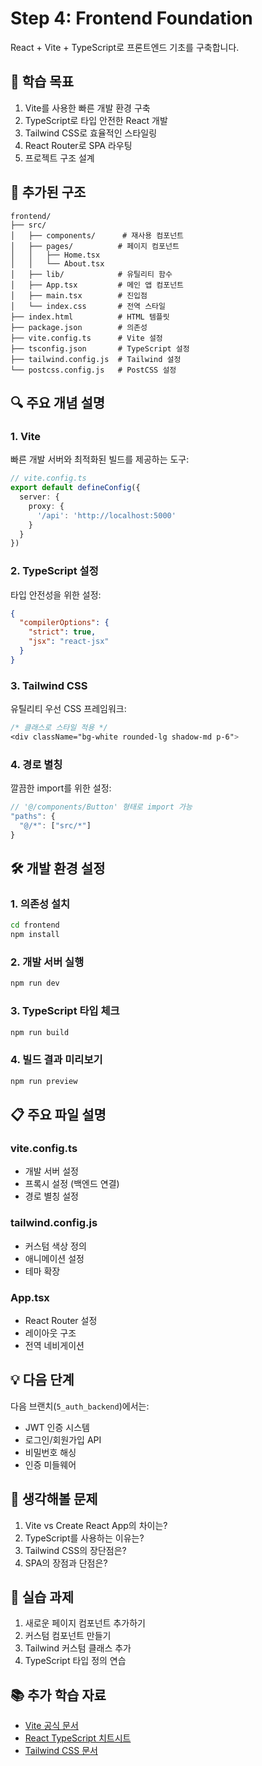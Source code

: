 # Step 4: Frontend Foundation

React + Vite + TypeScript로 프론트엔드 기초를 구축합니다.

## 🎯 학습 목표

1. Vite를 사용한 빠른 개발 환경 구축
2. TypeScript로 타입 안전한 React 개발
3. Tailwind CSS로 효율적인 스타일링
4. React Router로 SPA 라우팅
5. 프로젝트 구조 설계

## 📁 추가된 구조

```
frontend/
├── src/
│   ├── components/      # 재사용 컴포넌트
│   ├── pages/          # 페이지 컴포넌트
│   │   ├── Home.tsx
│   │   └── About.tsx
│   ├── lib/            # 유틸리티 함수
│   ├── App.tsx         # 메인 앱 컴포넌트
│   ├── main.tsx        # 진입점
│   └── index.css       # 전역 스타일
├── index.html          # HTML 템플릿
├── package.json        # 의존성
├── vite.config.ts      # Vite 설정
├── tsconfig.json       # TypeScript 설정
├── tailwind.config.js  # Tailwind 설정
└── postcss.config.js   # PostCSS 설정
```

## 🔍 주요 개념 설명

### 1. Vite

빠른 개발 서버와 최적화된 빌드를 제공하는 도구:

```typescript
// vite.config.ts
export default defineConfig({
  server: {
    proxy: {
      '/api': 'http://localhost:5000'
    }
  }
})
```

### 2. TypeScript 설정

타입 안전성을 위한 설정:

```json
{
  "compilerOptions": {
    "strict": true,
    "jsx": "react-jsx"
  }
}
```

### 3. Tailwind CSS

유틸리티 우선 CSS 프레임워크:

```css
/* 클래스로 스타일 적용 */
<div className="bg-white rounded-lg shadow-md p-6">
```

### 4. 경로 별칭

깔끔한 import를 위한 설정:

```typescript
// '@/components/Button' 형태로 import 가능
"paths": {
  "@/*": ["src/*"]
}
```

## 🛠 개발 환경 설정

### 1. 의존성 설치
```bash
cd frontend
npm install
```

### 2. 개발 서버 실행
```bash
npm run dev
```

### 3. TypeScript 타입 체크
```bash
npm run build
```

### 4. 빌드 결과 미리보기
```bash
npm run preview
```

## 📋 주요 파일 설명

### vite.config.ts
- 개발 서버 설정
- 프록시 설정 (백엔드 연결)
- 경로 별칭 설정

### tailwind.config.js
- 커스텀 색상 정의
- 애니메이션 설정
- 테마 확장

### App.tsx
- React Router 설정
- 레이아웃 구조
- 전역 네비게이션

## 💡 다음 단계

다음 브랜치(`5_auth_backend`)에서는:
- JWT 인증 시스템
- 로그인/회원가입 API
- 비밀번호 해싱
- 인증 미들웨어

## 🤔 생각해볼 문제

1. Vite vs Create React App의 차이는?
2. TypeScript를 사용하는 이유는?
3. Tailwind CSS의 장단점은?
4. SPA의 장점과 단점은?

## 🚀 실습 과제

1. 새로운 페이지 컴포넌트 추가하기
2. 커스텀 컴포넌트 만들기
3. Tailwind 커스텀 클래스 추가
4. TypeScript 타입 정의 연습

## 📚 추가 학습 자료

- [Vite 공식 문서](https://vitejs.dev/)
- [React TypeScript 치트시트](https://react-typescript-cheatsheet.netlify.app/)
- [Tailwind CSS 문서](https://tailwindcss.com/docs)